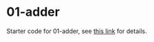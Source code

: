 # 01-adder 

Starter code for 01-adder, see [this link](https://ucsd-cse231.github.io/sp24/week1/index.html) for details.


